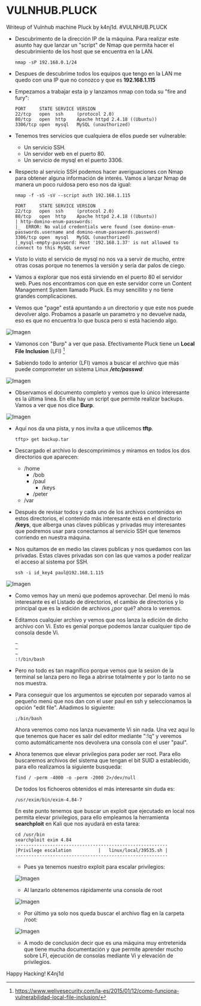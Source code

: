 # VULNHUB.PLUCK
Writeup of Vulnhub machine Pluck by k4nj1d.
#VULNHUB.PLUCK

* Descubrimento de la dirección IP de la máquina. Para realizar este asunto hay que lanzar un "script" de Nmap que permita hacer el descubrimiento de los host que se encuentra en la LAN.

    ```
    nmap -sP 192.168.0.1/24
    ````
* Despues de descubrime todos los equipos que tengo en la LAN me quedo con una IP que no conozco y que es **192.168.1.115**

* Empezamos a trabajar esta ip y lanzamos nmap con toda su "fire and fury":
    ```
    PORT     STATE SERVICE VERSION
    22/tcp   open  ssh     (protocol 2.0)
    80/tcp   open  http    Apache httpd 2.4.18 ((Ubuntu))
    3306/tcp open  mysql   MySQL (unauthorized)
    ```
* Tenemos tres servicios que cualquiera de ellos puede ser vulnerable:
    * Un servicio SSH.
    * Un servidor web en el puerto 80.
    * Un servicio de mysql en el puerto 3306.

* Respecto al servicio SSH podemos hacer averiguaciones con Nmap para obtener alguna información de interés. Vamos a lanzar Nmap de manera un poco ruidosa pero eso nos da igual:

    ```
    nmap -f -sS -sV --script auth 192.168.1.115
    ```
    ```
    PORT     STATE SERVICE VERSION
    22/tcp   open  ssh     (protocol 2.0)
    80/tcp   open  http    Apache httpd 2.4.18 ((Ubuntu))
    | http-domino-enum-passwords:
    |_  ERROR: No valid credentials were found (see domino-enum-passwords.username and domino-enum-passwords.password)
    3306/tcp open  mysql   MySQL (unauthorized)
    |_mysql-empty-password: Host '192.168.1.37' is not allowed to connect to this MySQL server
    ```
* Visto lo visto el servicio de mysql no nos va a servir de mucho, entre otras cosas porque no tenemos la versión y sería dar palos de ciego.

* Vamos a explorar que nos está sirviendo en el puerto 80 el servidor web. Pues nos encontramos con que en este servidor corre un Content Management System llamado Pluck. Es muy sencillito y no tiene grandes complicaciones.

* Vemos que "page" está apuntando a un directorio y que este nos puede devolver algo. Probamos a pasarle un parametro y no devuelve nada, eso es que no encuentra lo que busca pero si está haciendo algo.

![Imagen](images_pluck/img001.png)

* Vamonos con "Burp" a ver que pasa. Efectivamente Pluck tiene un **Local File Inclusion** (LFI) [^1]

[^1]:https://www.welivesecurity.com/la-es/2015/01/12/como-funciona-vulnerabilidad-local-file-inclusion/


* Sabiendo todo lo anterior (LFI) vamos a buscar el archivo que más puede comprometer un sistema Linux **_/etc/passwd_**:

![Imagen](images_pluck/img002.png)

* Observamos el documento completo y vemos que lo único interesante es la última línea. En ella hay un script que permite realizar backups. Vamos a ver que nos dice **Burp**.

![Imagen](images_pluck/img003.png)

* Aquí nos da una pista, y nos invita a que utilicemos **tftp**.

    ```
    tftp> get backup.tar
    ```
* Descargado el archivo lo descomprimimos y miramos en todos los dos directorios que aparecen:

    * /home
      * /bob
      * /paul
        * /keys
      * /peter
    * /var

* Después de revisar todos y cada uno de los archivos contenidos en estos directorios, el contenido más interesante está en el directorio **/keys**, que alberga unas claves públicas y privadas muy interesantes que podremos usar para conectarnos al servicio SSH que tenemos corriendo en nuestra máquina.

* Nos quitamos de en medio las claves publicas y nos quedamos con las privadas. Estas claves privadas son con las que vamos a poder realizar el acceso al sistema por SSH.

    ```
    ssh -i id_key4 paul@192.168.1.115
    ```
![Imagen](images_pluck/img004.png)

* Como vemos hay un menú que podemos aprovechar. Del menú lo más interesante es el Listado de directorios, el cambio de directorios y lo principal que es la edición de archivos ¿por qué? ahora lo veremos.

* Editamos cualquier archivo y vemos que nos lanza la edición de dicho archivo con Vi. Esto es genial porque podemos lanzar cualquier tipo de consola desde Vi. 

    ```
    ~
    ~
    ~
    :!/bin/bash
    ```
* Pero no todo es tan magnífico porque vemos que la sesion de la terminal se lanza pero no llega a abrirse totalmente y por lo tanto no se nos muestra.

* Para conseguir que los argumentos se ejecuten por separado vamos al pequeño menú que nos dan con el user paul en ssh y seleccionamos la opción "edit file". Añadimos lo siguiente:

    ```
    ;/bin/bash
    ```
    Ahora veremos como nos lanza nuevamente Vi sin nada. Una vez aquí lo que tenemos que hacer es salir del editor mediante ":!q" y veremos como automáticamente nos devolvera una consola con el user "paul".

* Ahora tenemos que elevar privilegios para poder ser root. Para ello buscaremos archivos del sistema que tengan el bit SUID a establecido, para ello realizamos la siguiente busqueda:

    ```
    find / -perm -4000 -o -perm -2000 2>/dev/null
    ```
    De todos los fichoeros obtenidos el más interesante sin duda es:
    ```
    /usr/exim/bin/exim-4.84-7
    ```
    En este punto tenemos que buscar un exploit que ejecutado en local nos permita elevar privilegios, para ello empleamos la herramienta **searchploit** en Kali que nos ayudará en esta tarea:
    
    ```
    cd /usr/bin
    searchploit exim 4.84
    ---------------------------------------------------------
    |Privilege escalation          |   linux/local/39535.sh |
    ---------------------------------------------------------
    ```
    * Pues ya tenemos nuestro exploit para escalar privilegios:

    ![Imagen](images_pluck/img005.png)

    * Al lanzarlo obtenemos rápidamente una consola de root

    ![Imagen](images_pluck/img006.png)

    * Por último ya solo nos queda buscar el archivo flag en la carpeta /root:

    ![Imagen](images_pluck/img007.png)

    * A modo de conclusión decir que es una máquina muy entretenida que tiene mucha documentación y que permite aprender mucho sobre LFI, ejecución de consolas mediante Vi y elevación de privilegios.

Happy Hacking!
K4nj1d
